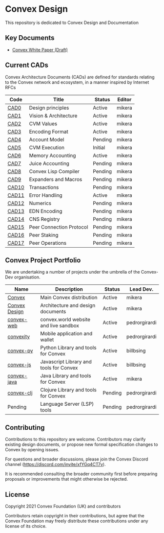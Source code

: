 # Convex Design

This repository is dedicated to Convex Design and Documentation

## Key Documents

- [Convex White Paper (Draft)](papers/convex-whitepaper.md)

## Current CADs

Convex Architecture Documents (CADs) are defined for standards relating to the Convex network and ecosystem, in a manner inspired by Internet RFCs

| Code                         | Title                            | Status     | Editor
| ------------------           | -------------------------------- | ---------- | -----------
| [CAD0](cad/000_principles/README.md)    | Design principles                | Active    | mikera
| [CAD1](cad/001_arch/README.md)          | Vision & Architecture            | Active    | mikera
| [CAD2](cad/002_values/README.md)        | CVM Values                       | Active    | mikera
| [CAD3](cad/003_encoding/README.md)      | Encoding Format                  | Active    | mikera
| [CAD4](cad/004_accounts/README.md)      | Account Model                    | Pending    | mikera
| [CAD5](cad/005_cvmex/README.md)         | CVM Execution                    | Initial    | mikera
| [CAD6](cad/006_memory/README.md)        | Memory Accounting                | Active    | mikera
| [CAD7](cad/007_juice/README.md)         | Juice Accounting                 | Pending    | mikera
| [CAD8](cad/008_compiler/README.md)      | Convex Lisp Compiler             | Pending    | mikera
| [CAD9](cad/009_expanders/README.md)     | Expanders and Macros             | Pending    | mikera
| [CAD10](cad/010_transactions/README.md) | Transactions                     | Pending    | mikera
| [CAD11](cad/011_errors/README.md)       | Error Handling                   | Active    | mikera
| [CAD12](cad/012_numerics/README.md)     | Numerics                         | Pending    | mikera
| [CAD13](cad/013_edn/README.md)          | EDN Encoding                     | Pending    | mikera
| [CAD14](cad/014_cns/README.md)          | CNS Registry                     | Pending    | mikera
| [CAD15](cad/015_peercomms/README.md)    | Peer Connection Protocol         | Pending    | mikera
| [CAD16](cad/016_peerstake/README.md)    | Peer Staking                     | Pending    | mikera
| [CAD17](cad/017_peerops/README.md)      | Peer Operations                  | Pending    | mikera

## Convex Project Portfolio

We are undertaking a number of projects under the umbrella of the Convex-Dev organisation.

| Name                                                     | Description                             | Status     | Lead Dev.
| -------------                                            | --------------------------------        | ---------- | -----
| [Convex](https://github.com/Convex-Dev/convex)           | Main Convex distribution                | Active     | mikera
| [Convex Design](https://github.com/Convex-Dev/design)    | Architecture and design documents       | Active     | mikera
| [convex-web](https://github.com/Convex-Dev/convex-web)   | convex.world website and live sandbox   | Active     | pedrorgirardi
| [convexity](https://github.com/Convex-Dev/convexity)     | Mobile application and wallet           | Active     | pedrorgirardi
| [convex-py](https://github.com/Convex-Dev/convex-api-py) | Python Library and tools for Convex     | Active     | billbsing
| [convex-js](https://github.com/Convex-Dev/convex-api-js) | Javascript Library and tools for Convex | Active     | billbsing
| [convex-java](https://github.com/Convex-Dev/convex-java) | Java Library and tools for Convex       | Active     | mikera
| [convex-clj](https://github.com/Convex-Dev/convex-clj)   | Clojure Library and tools for Convex    | Pending    | pedrorgirardi
| Pending                                                  | Language Server (LSP) tools             | Pending    | pedrorgirardi

## Contributing

Contributions to this repository are welcome. Contributors may clarify existing design documents, or propose new formal specification changes to Convex by opening issues.

For questions and broader discussions, please join the Convex Discord channel (https://discord.com/invite/xfYGq4CT7v).

It is recommended consulting the broader community first before preparing proposals or improvements that might otherwise be rejected.

## License

Copyright 2021 Convex Foundation (UK) and contributors

Contributors retain copyright in their contributions, but agree that the Convex Foundation may freely distribute these contributions under any license of its choice.
